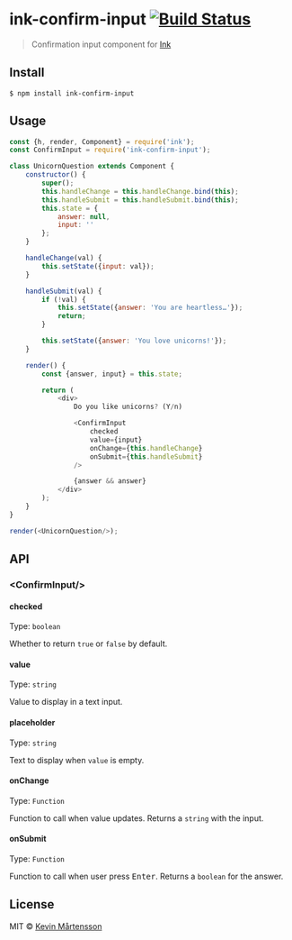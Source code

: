 # ink-confirm-input [![Build Status](https://travis-ci.org/kevva/ink-confirm-input.svg?branch=master)](https://travis-ci.org/kevva/ink-confirm-input)

> Confirmation input component for [Ink](https://github.com/vadimdemedes/ink)


## Install

```
$ npm install ink-confirm-input
```


## Usage

```js
const {h, render, Component} = require('ink');
const ConfirmInput = require('ink-confirm-input');

class UnicornQuestion extends Component {
	constructor() {
		super();
		this.handleChange = this.handleChange.bind(this);
		this.handleSubmit = this.handleSubmit.bind(this);
		this.state = {
			answer: null,
			input: ''
		};
	}

	handleChange(val) {
		this.setState({input: val});
	}

	handleSubmit(val) {
		if (!val) {
			this.setState({answer: 'You are heartless…'});
			return;
		}

		this.setState({answer: 'You love unicorns!'});
	}

	render() {
		const {answer, input} = this.state;

		return (
			<div>
				Do you like unicorns? (Y/n)

				<ConfirmInput
					checked
					value={input}
					onChange={this.handleChange}
					onSubmit={this.handleSubmit}
				/>

				{answer && answer}
			</div>
		);
	}
}

render(<UnicornQuestion/>);
```


## API

### &lt;ConfirmInput/&gt;

#### checked

Type: `boolean`

Whether to return `true` or `false` by default.

#### value

Type: `string`

Value to display in a text input.

#### placeholder

Type: `string`

Text to display when `value` is empty.

#### onChange

Type: `Function`

Function to call when value updates. Returns a `string` with the input.

#### onSubmit

Type: `Function`

Function to call when user press <kbd>Enter</kbd>. Returns a `boolean` for the answer.


## License

MIT © [Kevin Mårtensson](https://github.com/kevva)
